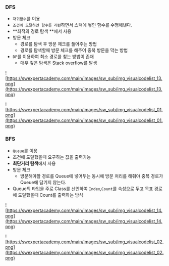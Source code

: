 ### DFS

- `재귀함수`를 이용
- `조건에 도달하면 함수를 리턴`하면서 스택에 쌓인 함수를 수행해낸다.
- **최적의 경로 탐색 **에서 사용
- 방문 체크
  - 경로를 탐색 후 방문 체크를 풀어주는 방법
  - 경로를 탐색할때 방문 체크를 해주어 중복 방문을 막는 방법
- `DP`를 이용하여 최소 경로를 찾는 방법이 존재 
  - 매우 깊은 탐색은 Stack overflow를 발생

![https://swexpertacademy.com/main/images/sw_sub/img_visualcodelist_13.png](https://swexpertacademy.com/main/images/sw_sub/img_visualcodelist_13.png)

![https://swexpertacademy.com/main/images/sw_sub/img_visualcodelist_01.png](https://swexpertacademy.com/main/images/sw_sub/img_visualcodelist_01.png)



### BFS

- `Queue`를 이용
- 조건에 도달했을때 요구하는 값을 출력가능
- **최단거리 탐색**에서 사용
- 방문 체크
  - 방문해야할 경로를 Queue에 넣어두는 동시에 방문 처리를 해줘야 중복 경로가 Queue에 담기지 않는다.
- Queue의 타입을 주로 Class를 선언하여 `Index`,`Count`를 속성으로 두고 목표 경로에 도달했을때 Count를 출력하는 방식

![https://swexpertacademy.com/main/images/sw_sub/img_visualcodelist_14.png](https://swexpertacademy.com/main/images/sw_sub/img_visualcodelist_14.png)

![https://swexpertacademy.com/main/images/sw_sub/img_visualcodelist_02.png](https://swexpertacademy.com/main/images/sw_sub/img_visualcodelist_02.png)